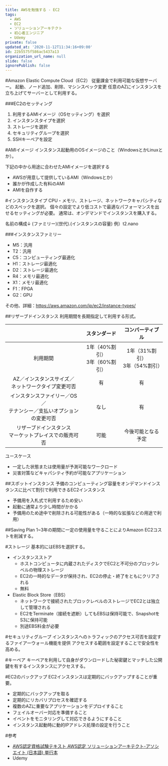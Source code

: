 ```yaml
---
title: AWSを勉強する - EC2
tags:
  - AWS
  - EC2
  - ソリューションアーキテクト
  - 初心者エンジニア
  - Udemy
private: false
updated_at: '2020-11-12T11:34:16+09:00'
id: 22b5575f586ac5437a13
organization_url_name: null
slide: false
ignorePublish: false
---
```

#Amazon Elastic Compute Cloud（EC2）
従量課金で利用可能な仮想サーバー。
起動、ノード追加、削除、マシンスペック変更
任意のAZにインスタンスを立ち上げてサーバーとして利用する。


###EC2のセッティング

1. 利用するAMIイメージ（OSセッティング）を選択
2. インスタンスタイプを選択
3. ストレージを選択
4. セキュリティグループを選択
5. SSHキーペアを設定


#AMIイメージ
インスタンス起動用のOSイメージのこと（WindowsとかLinuxとか）。

下記の中から用途に合わせたAMIイメージを選択する

- AWSが用意して提供しているAMI（Windowsとか）
- 誰かが作成した有料のAMI
- AMIを自作する

#インスタンスタイプ
CPU・メモリ、ストレージ、ネットワークキャパシティなどのスペックを選択。
個々の設定でより低コストで最適なパフォーマンスを出せるセッティングが必要。
通常は、オンデマンドでインスタンスを購入する。

名前の構成↓
(ファミリー)(世代).(インスタンスの容量)
例）t2.nano

###インスタンスファミリー

- M5：汎用
- T2：汎用
- C5：コンピューティング最適化
- H1：ストレージ最適化
- D2：ストレージ最適化
- R4：メモリ最適化
- X1：メモリ最適化
- F1：FPGA
- G2：GPU

その他、詳細：https://aws.amazon.com/jp/ec2/instance-types/

##リザーブドインスタンス
利用期間を長期指定して利用する形式。

|  | スタンダード | コンバーティブル |
|:-:|:-:|:-:|
| 利用期間 | 1年（40%割引）<br>3年（60%割引） | 1年（31%割引）<br>3年（54%割引） |
| AZ／インスタンスサイズ／<br>ネットワークタイプ変更可否 | 有 | 有 |
| インスタンスファイリー／OS／<br>テナンシー／支払いオプションの変更可否 | なし | 有 |
| リザーブドインスタンス<br>マーケットプレイスでの販売可否 | 可能 | 今後可能となる予定 |

ユースケース

- 一定した状態または使用量が予測可能なワークロード
- 災害対策などキャパシティ予約が可能なアプリケーション

##スポットインスタンス
予備のコンピューティング容量をオンデマンドインスタンスに比べて割引で利用できるEC2インスタンス

- 予備用を入札式で利用するため安い
- 起動に通常より少し時間がかかる
- 予備用のため途中で削除される可能性がある（一時的な拡張などの用途で利用）

##Saving Plan
1~3年の期間に一定の使用量を守ることによりAmazon EC2コストを削減する。

#ストレージ
基本的にはEBSを選択する。

- インスタンスストア
    - ホストコンピュータに内蔵されたディスクでEC2と不可分のブロックレベルの物理ストレージ
    - EC2の一時的なデータが保持され、EC2の停止・終了をともにクリアされる
    - 無料
- Elastic Block Store（EBS）
    - ネットワークで接続されたブロックレベルのストレージでEC2とは独立して管理される
    - EC2をTerminate（接続を遮断）してもEBSは保持可能で、SnapshotをS3に保持可能
    - 別途EBS料金が必要

#セキュリティグループ
インスタンスへのトラフィックのアクセス可否を設定するファイアーウォール機能を提供
アクセスする範囲を設定することで安全性を高める。

#キーペア
キーペアを利用して自身がダウンロードした秘密鍵とマッチした公開鍵を有するインスタンスにアクセスする。

#EC2のバックアップ
EC2インスタンスは定期的にバックアップすることが重要。

- 定期的にバックアップを取る
- 定期的にリカバリプロセスを確認する
- 複数のAZに重要なアプリケーションをデプロイすること
- フェイルオーバー対応を準備すること
- イベントをモニタリングして対応できるようにすること
- インスタンス起動時に動的IPアドレス処理の設定を行うこと


#参考
- [AWS認定資格試験テキスト AWS認定 ソリューションアーキテクト-アソシエイト (日本語) 単行本](https://www.amazon.co.jp/AWS%E8%AA%8D%E5%AE%9A%E8%B3%87%E6%A0%BC%E8%A9%A6%E9%A8%93%E3%83%86%E3%82%AD%E3%82%B9%E3%83%88-AWS%E8%AA%8D%E5%AE%9A-%E3%82%BD%E3%83%AA%E3%83%A5%E3%83%BC%E3%82%B7%E3%83%A7%E3%83%B3%E3%82%A2%E3%83%BC%E3%82%AD%E3%83%86%E3%82%AF%E3%83%88-%E3%82%A2%E3%82%BD%E3%82%B7%E3%82%A8%E3%82%A4%E3%83%88-NRI%E3%83%8D%E3%83%83%E3%83%88%E3%82%B3%E3%83%A0%E6%A0%AA%E5%BC%8F%E4%BC%9A%E7%A4%BE/dp/479739739X)
- Udemy
